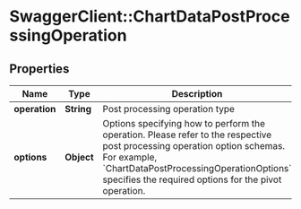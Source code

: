 # SwaggerClient::ChartDataPostProcessingOperation

## Properties
Name | Type | Description | Notes
------------ | ------------- | ------------- | -------------
**operation** | **String** | Post processing operation type | 
**options** | **Object** | Options specifying how to perform the operation. Please refer to the respective post processing operation option schemas. For example, &#x60;ChartDataPostProcessingOperationOptions&#x60; specifies the required options for the pivot operation. | [optional] 

